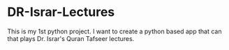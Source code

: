 # DR-Israr-Lectures
This is my 1st python project. I want to create a python based app that can that plays Dr. Israr's Quran Tafseer lectures.
